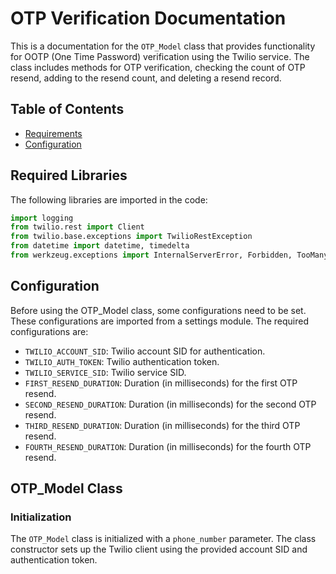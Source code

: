 # OTP Verification Documentation

This is a documentation for the `OTP_Model` class that provides functionality for OOTP (One Time Password) verification using the Twilio service. The class includes methods for OTP verification, checking the count of OTP resend, adding to the resend count, and deleting a resend record.

## Table of Contents

- [Requirements](#requirements)
- [Configuration](#configuration)

## Required Libraries

The following libraries are imported in the code:

```python
import logging
from twilio.rest import Client
from twilio.base.exceptions import TwilioRestException
from datetime import datetime, timedelta
from werkzeug.exceptions import InternalServerError, Forbidden, TooManyRequests
```

## Configuration

Before using the OTP_Model class, some configurations need to be set. These configurations are imported from a settings module. The required configurations are:

- `TWILIO_ACCOUNT_SID`: Twilio account SID for authentication.
- `TWILIO_AUTH_TOKEN`: Twilio authentication token.
- `TWILIO_SERVICE_SID`: Twilio service SID.
- `FIRST_RESEND_DURATION`: Duration (in milliseconds) for the first OTP resend.
- `SECOND_RESEND_DURATION`: Duration (in milliseconds) for the second OTP resend.
- `THIRD_RESEND_DURATION`: Duration (in milliseconds) for the third OTP resend.
- `FOURTH_RESEND_DURATION`: Duration (in milliseconds) for the fourth OTP resend.

## OTP_Model Class

### Initialization

The `OTP_Model` class is initialized with a `phone_number` parameter. The class constructor sets up the Twilio client using the provided account SID and authentication token.

